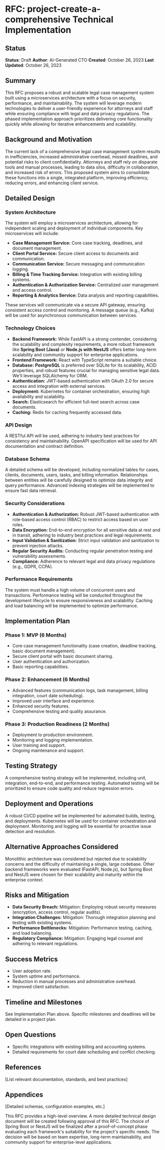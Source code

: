 # RFC: project-create-a-comprehensive Technical Implementation

## Status
**Status**: Draft
**Author**: AI-Generated CTO
**Created**: October 26, 2023
**Last Updated**: October 26, 2023

## Summary

This RFC proposes a robust and scalable legal case management system built using a microservices architecture with a focus on security, performance, and maintainability.  The system will leverage modern technologies to deliver a user-friendly experience for attorneys and staff while ensuring compliance with legal and data privacy regulations.  The phased implementation approach prioritizes delivering core functionality quickly while allowing for iterative enhancements and scalability.

## Background and Motivation

The current lack of a comprehensive legal case management system results in inefficiencies, increased administrative overhead, missed deadlines, and potential risks to client confidentiality.  Attorneys and staff rely on disparate tools and manual processes, leading to data silos, difficulty in collaboration, and increased risk of errors.  This proposed system aims to consolidate these functions into a single, integrated platform, improving efficiency, reducing errors, and enhancing client service.

## Detailed Design

### System Architecture

The system will employ a microservices architecture, allowing for independent scaling and deployment of individual components. Key microservices will include:

* **Case Management Service:** Core case tracking, deadlines, and document management.
* **Client Portal Service:** Secure client access to documents and communication.
* **Communication Service:** Secure messaging and communication logging.
* **Billing & Time Tracking Service:** Integration with existing billing systems.
* **Authentication & Authorization Service:** Centralized user management and access control.
* **Reporting & Analytics Service:**  Data analysis and reporting capabilities.

These services will communicate via a secure API gateway, ensuring consistent access control and monitoring.  A message queue (e.g., Kafka) will be used for asynchronous communication between services.

### Technology Choices

* **Backend Framework:**  While FastAPI is a strong contender, considering the scalability and complexity requirements, a more robust framework like **Spring Boot (Java)** or **Node.js with NestJS** offers better long-term scalability and community support for enterprise applications.
* **Frontend Framework:** React with TypeScript remains a suitable choice.
* **Database:** **PostgreSQL** is preferred over SQLite for its scalability, ACID properties, and robust features crucial for managing sensitive legal data.  We'll leverage SQLAlchemy for ORM.
* **Authentication:** JWT-based authentication with OAuth 2.0 for secure access and integration with external services.
* **Deployment:** Kubernetes for container orchestration, ensuring high availability and scalability.
* **Search:** Elasticsearch for efficient full-text search across case documents.
* **Caching:** Redis for caching frequently accessed data.


### API Design

A RESTful API will be used, adhering to industry best practices for consistency and maintainability.  OpenAPI specification will be used for API documentation and contract definition.

### Database Schema

A detailed schema will be developed, including normalized tables for cases, clients, documents, users, tasks, and billing information.  Relationships between entities will be carefully designed to optimize data integrity and query performance.  Advanced indexing strategies will be implemented to ensure fast data retrieval.

### Security Considerations

* **Authentication & Authorization:** Robust JWT-based authentication with role-based access control (RBAC) to restrict access based on user roles.
* **Data Encryption:**  End-to-end encryption for all sensitive data at rest and in transit, adhering to industry best practices and legal requirements.
* **Input Validation & Sanitization:**  Strict input validation and sanitization to prevent injection attacks.
* **Regular Security Audits:**  Conducting regular penetration testing and vulnerability assessments.
* **Compliance:**  Adherence to relevant legal and data privacy regulations (e.g., GDPR, CCPA).


### Performance Requirements

The system must handle a high volume of concurrent users and transactions.  Performance testing will be conducted throughout the development lifecycle to ensure responsiveness and scalability.  Caching and load balancing will be implemented to optimize performance.

## Implementation Plan

### Phase 1: MVP (6 Months)

* Core case management functionality (case creation, deadline tracking, basic document management).
* Secure client portal with basic document sharing.
* User authentication and authorization.
* Basic reporting capabilities.

### Phase 2: Enhancement (6 Months)

* Advanced features (communication logs, task management, billing integration, court date scheduling).
* Improved user interface and experience.
* Enhanced security features.
* Comprehensive testing and quality assurance.

### Phase 3: Production Readiness (2 Months)

* Deployment to production environment.
* Monitoring and logging implementation.
* User training and support.
* Ongoing maintenance and support.


## Testing Strategy

A comprehensive testing strategy will be implemented, including unit, integration, end-to-end, and performance testing.  Automated testing will be prioritized to ensure code quality and reduce regression errors.

## Deployment and Operations

A robust CI/CD pipeline will be implemented for automated builds, testing, and deployments.  Kubernetes will be used for container orchestration and deployment.  Monitoring and logging will be essential for proactive issue detection and resolution.


## Alternative Approaches Considered

Monolithic architecture was considered but rejected due to scalability concerns and the difficulty of maintaining a single, large codebase.  Other backend frameworks were evaluated (FastAPI, Node.js), but Spring Boot and NestJS were chosen for their scalability and maturity within the enterprise context.

## Risks and Mitigation

* **Data Security Breach:**  Mitigation:  Employing robust security measures (encryption, access control, regular audits).
* **Integration Challenges:** Mitigation:  Thorough integration planning and testing with existing systems.
* **Performance Bottlenecks:** Mitigation:  Performance testing, caching, and load balancing.
* **Regulatory Compliance:** Mitigation:  Engaging legal counsel and adhering to relevant regulations.


## Success Metrics

* User adoption rate.
* System uptime and performance.
* Reduction in manual processes and administrative overhead.
* Improved client satisfaction.


## Timeline and Milestones

See Implementation Plan above.  Specific milestones and deadlines will be detailed in a project plan.

## Open Questions

* Specific integrations with existing billing and accounting systems.
* Detailed requirements for court date scheduling and conflict checking.

## References

[List relevant documentation, standards, and best practices]


## Appendices

[Detailed schemas, configuration examples, etc.]


This RFC provides a high-level overview.  A more detailed technical design document will be created following approval of this RFC.  The choice of Spring Boot or NestJS will be finalized after a proof-of-concept phase evaluating each framework's suitability for the project's specific needs.  The decision will be based on team expertise, long-term maintainability, and community support for enterprise-level applications.
